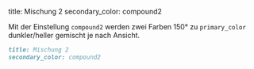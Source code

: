 title: Mischung 2
secondary_color: compound2

Mit der Einstellung `compound2` werden zwei Farben 150° zu `primary_color` dunkler/heller gemischt je nach Ansicht.

```markdown
title: Mischung 2
secondary_color: compound2
```

